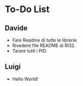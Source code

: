 # To-Do List

## Davide
-	Fare Readme di tutte le librerie.
-	Rivedere file README di RI32.
-	Tarare tutti i PID.

## Luigi
-	Hello World!
